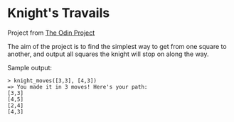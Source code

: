 # Knight's Travails
Project from [The Odin Project](https://www.theodinproject.com/courses/ruby-programming/lessons/data-structures-and-algorithms)

The aim of the project is to find the simplest way to get from one square to another, and output all squares the knight will stop on along the way.

Sample output: <br>
````
> knight_moves([3,3], [4,3])
=> You made it in 3 moves! Here's your path:
[3,3]
[4,5]
[2,4]
[4,3]
````
